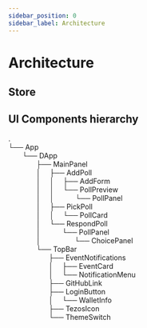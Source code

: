 ```yaml
---
sidebar_position: 0
sidebar_label: Architecture
---
```


# Architecture

## Store

## UI Components hierarchy

<div style={{ lineHeight : '20px', fontFamily: 'Roboto Mono' }}>

.<br/>
└── App<br/>
    &ensp;&ensp;&ensp;&ensp;└── DApp<br/>
        &ensp;&ensp;&ensp;&ensp;&ensp;&ensp;&ensp;&ensp;├── MainPanel<br/>
        &ensp;&ensp;&ensp;&ensp;&ensp;&ensp;&ensp;&ensp;│   &ensp;&ensp;├── AddPoll<br/>
        &ensp;&ensp;&ensp;&ensp;&ensp;&ensp;&ensp;&ensp;│   &ensp;&ensp;│   &ensp;&ensp;├── AddForm<br/>
        &ensp;&ensp;&ensp;&ensp;&ensp;&ensp;&ensp;&ensp;│   &ensp;&ensp;│   &ensp;&ensp;└── PollPreview<br/>
        &ensp;&ensp;&ensp;&ensp;&ensp;&ensp;&ensp;&ensp;│   &ensp;&ensp;│   &ensp;&ensp;    &ensp;&ensp;&ensp;└── PollPanel<br/>
        &ensp;&ensp;&ensp;&ensp;&ensp;&ensp;&ensp;&ensp;│   &ensp;&ensp;├── PickPoll<br/>
        &ensp;&ensp;&ensp;&ensp;&ensp;&ensp;&ensp;&ensp;│   &ensp;&ensp;│   &ensp;&ensp;└── PollCard<br/>
        &ensp;&ensp;&ensp;&ensp;&ensp;&ensp;&ensp;&ensp;│   &ensp;&ensp;└── RespondPoll<br/>
        &ensp;&ensp;&ensp;&ensp;&ensp;&ensp;&ensp;&ensp;│   &ensp;&ensp;    &ensp;&ensp;&ensp;└── PollPanel<br/>
        &ensp;&ensp;&ensp;&ensp;&ensp;&ensp;&ensp;&ensp;│   &ensp;&ensp;    &ensp;&ensp;&ensp;&ensp;&ensp;&ensp;    └── ChoicePanel<br/>
        &ensp;&ensp;&ensp;&ensp;&ensp;&ensp;&ensp;&ensp;└── TopBar<br/>
        &ensp;&ensp;&ensp;&ensp;&ensp;&ensp;&ensp;&ensp;    &ensp;&ensp;&ensp;├── EventNotifications<br/>
        &ensp;&ensp;&ensp;&ensp;&ensp;&ensp;&ensp;&ensp;    &ensp;&ensp;&ensp;│   &ensp;&ensp;├── EventCard<br/>
        &ensp;&ensp;&ensp;&ensp;&ensp;&ensp;&ensp;&ensp;    &ensp;&ensp;&ensp;│   &ensp;&ensp;└── NotificationMenu<br/>
        &ensp;&ensp;&ensp;&ensp;&ensp;&ensp;&ensp;&ensp;    &ensp;&ensp;&ensp;├── GitHubLink<br/>
        &ensp;&ensp;&ensp;&ensp;&ensp;&ensp;&ensp;&ensp;    &ensp;&ensp;&ensp;├── LoginButton<br/>
        &ensp;&ensp;&ensp;&ensp;&ensp;&ensp;&ensp;&ensp;    &ensp;&ensp;&ensp;│   &ensp;&ensp;└── WalletInfo<br/>
        &ensp;&ensp;&ensp;&ensp;&ensp;&ensp;&ensp;&ensp;    &ensp;&ensp;&ensp;├── TezosIcon<br/>
        &ensp;&ensp;&ensp;&ensp;&ensp;&ensp;&ensp;&ensp;    &ensp;&ensp;&ensp;└── ThemeSwitch<br/>
</div>
